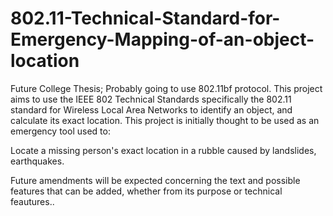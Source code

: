 # 802.11-Technical-Standard-for-Emergency-Mapping-of-an-object-location
Future College Thesis; Probably going to use 802.11bf protocol.
This project aims to use the IEEE 802 Technical Standards specifically the 802.11 standard for Wireless Local Area Networks
to identify an object, and calculate its exact location.
This project is initially thought to be used as an emergency tool used to:

Locate a missing person's exact location in a rubble caused by landslides, earthquakes.



Future amendments will be expected concerning the text and possible features that can be added, whether from its purpose or technical feautures..


